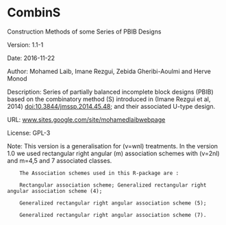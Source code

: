 # CombinS

Construction Methods of some Series of PBIB Designs

Version: 1.1-1

Date: 2016-11-22

Author: Mohamed Laib, Imane Rezgui, Zebida Gheribi-Aoulmi and Herve Monod

Description: Series of partially balanced incomplete block designs (PBIB) based on the combinatory method (S) introduced in (Imane Rezgui et al, 2014) <doi:10.3844/jmssp.2014.45.48>; and their associated U-type design.

URL: www.sites.google.com/site/mohamedlaibwebpage

License: GPL-3



Note: This version is a generalisation for (v=wnl) treatments. In the
        version 1.0 we used rectangular right angular (m) association
        schemes with (v=2nl) and m=4,5 and 7 associated classes.
        
        The Association schemes used in this R-package are : 
        
        Rectangular association scheme; Generalized rectangular right angular association scheme (4); 
        
        Generalized rectangular right angular association scheme (5); 
        
        Generalized rectangular right angular association scheme (7).
